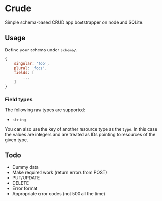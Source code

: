 # Crude

Simple schema-based CRUD app bootstrapper on node and SQLite.

## Usage

Define your schema under `schema/`.

```js
{
	singular: 'foo',
	plural: 'foos',
	fields: [
		...
	]
}
```

### Field types

The following raw types are supported:

- `string`

You can also use the key of another resource type as the `type`. In this case the values are integers and are treated as IDs pointing to resources of the given type.

## Todo

- Dummy data
- Make required work (return errors from POST)
- PUT/UPDATE
- DELETE
- Error format
- Appropriate error codes (not 500 all the time)

